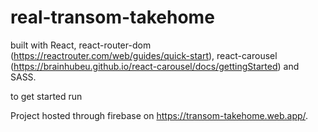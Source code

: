 # real-transom-takehome
built with React, react-router-dom (https://reactrouter.com/web/guides/quick-start), react-carousel (https://brainhubeu.github.io/react-carousel/docs/gettingStarted) and SASS.

to get started run 

Project hosted through firebase on https://transom-takehome.web.app/.


